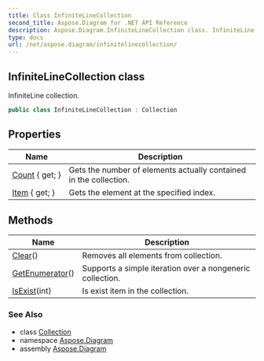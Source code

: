 ```yaml
---
title: Class InfiniteLineCollection
second_title: Aspose.Diagram for .NET API Reference
description: Aspose.Diagram.InfiniteLineCollection class. InfiniteLine collection
type: docs
url: /net/aspose.diagram/infinitelinecollection/
---
```

## InfiniteLineCollection class

InfiniteLine collection.

```csharp
public class InfiniteLineCollection : Collection
```

## Properties

| Name | Description |
| --- | --- |
| [Count](../../aspose.diagram/collection/count/) { get; } | Gets the number of elements actually contained in the collection. |
| [Item](../../aspose.diagram/infinitelinecollection/item/) { get; } | Gets the element at the specified index. |

## Methods

| Name | Description |
| --- | --- |
| [Clear](../../aspose.diagram/collection/clear/)() | Removes all elements from collection. |
| [GetEnumerator](../../aspose.diagram/collection/getenumerator/)() | Supports a simple iteration over a nongeneric collection. |
| [IsExist](../../aspose.diagram/collection/isexist/)(int) | Is exist item in the collection. |

### See Also

* class [Collection](../collection/)
* namespace [Aspose.Diagram](../../aspose.diagram/)
* assembly [Aspose.Diagram](../../)



